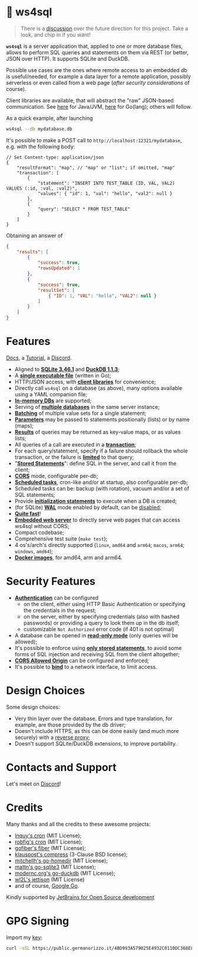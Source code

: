 # 🌱 ws4sql

> There is a [discussion](https://github.com/proofrock/ws4sql/discussions/44) over the future direction for this project. Take a look, and chip in if you want!

**`ws4sql`** is a server application that, applied to one or more database files, allows to perform SQL queries and statements on them via REST (or better, JSON over HTTP). It supports SQLite and DuckDB.

Possible use cases are the ones where remote access to an embedded db is useful/needed, for example a data layer for a remote application, possibly serverless or even called from a web page (*after security considerations* of course).

Client libraries are available, that will abstract the "raw" JSON-based communication. See
[here](https://github.com/proofrock/ws4sqlite-client-jvm) for Java/JVM, [here](https://github.com/proofrock/ws4sqlite-client-go) for Go(lang); others will follow.

As a quick example, after launching

```bash
ws4sql --db mydatabase.db
```

It's possible to make a POST call to `http://localhost:12321/mydatabase`, e.g. with the following body:

```json5
// Set Content-type: application/json
{
    "resultFormat": "map", // "map" or "list"; if omitted, "map"
    "transaction": [
        {
            "statement": "INSERT INTO TEST_TABLE (ID, VAL, VAL2) VALUES (:id, :val, :val2)",
            "values": { "id": 1, "val": "hello", "val2": null }
        },
        {
            "query": "SELECT * FROM TEST_TABLE"
        }
    ]
}
```

Obtaining an answer of

```json
{
    "results": [
        {
            "success": true,
            "rowsUpdated": 1
        },
        {
            "success": true,
            "resultSet": [
                { "ID": 1, "VAL": "hello", "VAL2": null }
            ]
        }
    ]
}
```

# Features

[Docs](https://germ.gitbook.io/ws4sql/), a [Tutorial](https://germ.gitbook.io/ws4sql/tutorial), a [Discord](https://discord.gg/nBCcq2VQPu).

- Aligned to [**SQLite 3.46.1**](https://sqlite.org/releaselog/3_46_1.html) and [**DuckDB 1.1.3**](https://github.com/duckdb/duckdb/releases/tag/v1.1.3);
- A [**single executable file**](https://germ.gitbook.io/ws4sql/documentation/installation) (written in Go);
- HTTP/JSON access, with [**client libraries**](https://germ.gitbook.io/ws4sql/client-libraries) for convenience;
- Directly call `ws4sql` on a database (as above), many options available using a YAML companion file;
- [**In-memory DBs**](https://germ.gitbook.io/ws4sql/documentation/configuration-file#path)  are supported;
- Serving of [**multiple databases**](https://germ.gitbook.io/ws4sql/documentation/configuration-file) in the same server instance;
- [**Batching**](https://germ.gitbook.io/ws4sql/documentation/requests#batch-parameter-values-for-a-statement) of multiple value sets for a single statement;
- [**Parameters**](https://germ.gitbook.io/ws4sql/documentation/requests#parameter-values-for-the-query-statement) may be passed to statements positionally (lists) or by name (maps);
- [**Results**](https://germ.gitbook.io/ws4sql/documentation/responses#list-format-for-resultsets) of queries may be returned as key-value maps, or as values lists;
- All queries of a call are executed in a [**transaction**](https://germ.gitbook.io/ws4sql/documentation/requests);
- For each query/statement, specify if a failure should rollback the whole transaction, or the failure is [**limited**](https://germ.gitbook.io/ws4sql/documentation/errors#managed-errors) to that query;
- "[**Stored Statements**](https://germ.gitbook.io/ws4sql/documentation/stored-statements)": define SQL in the server, and call it from the client;
- [**CORS**](https://germ.gitbook.io/ws4sql/documentation/configuration-file#corsorigin) mode, configurable per-db;
- [**Scheduled tasks**](https://germ.gitbook.io/ws4sql/documentation/sched_tasks), cron-like and/or at startup, also configurable per-db;
- Scheduled tasks can be: backup (with rotation), vacuum and/or a set of SQL statements;
- Provide [**initialization statements**](https://germ.gitbook.io/ws4sql/documentation/configuration-file#initstatements) to execute when a DB is created;
- (for SQLite) [**WAL**](https://sqlite.org/wal.html) mode enabled by default, can be [disabled](https://germ.gitbook.io/ws4sql/documentation/configuration-file#disablewalmode);
- [**Quite fast**](features/performances.md)!
- [**Embedded web server**](https://germ.gitbook.io/ws4sql/documentation/web-server) to directly serve web pages that can access ws4sql without CORS;
- Compact codebase;
- Comprehensive test suite (`make test`);
- 4 os's/arch's directly supported (`linux`, `amd64` and `arm64`; `macos`, `arm64`; `windows`, `amd64`);
- [**Docker images**](https://germ.gitbook.io/ws4sql/documentation/installation/docker), for amd64, arm and arm64.

# Security Features

- [**Authentication**](documentation/security.md#authentication) can be configured
  - on the client, either using HTTP Basic Authentication or specifying the credentials in the request;
  - on the server, either by specifying credentials (also with hashed passwords) or providing a query to look them up in the db itself;
  - customizable `Not Authorized` error code (if 401 is not optimal)
- A database can be opened in [**read-only mode**](documentation/security.md#read-only-databases) (only queries will be allowed);
- It's possible to enforce using [**only stored statements**](documentation/security.md#stored-statements-to-prevent-sql-injection), to avoid some forms of SQL injection and receiving SQL from the client altogether;
- [**CORS Allowed Origin**](documentation/security.md#cors-allowed-origin) can be configured and enforced;
- It's possible to [**bind**](documentation/security.md#binding-to-a-network-interface) to a network interface, to limit access.

# Design Choices

Some design choices:

- Very thin layer over the database. Errors and type translation, for example, are those provided by the db driver;
- Doesn't include HTTPS, as this can be done easily (and much more securely) with a [reverse proxy](documentation/security.md#use-a-reverse-proxy-if-going-on-the-internet);
- Doesn't support SQLite/DuckDB extensions, to improve portability.

# Contacts and Support

Let's meet on [Discord](https://discord.gg/nBCcq2VQPu)!

# Credits

Many thanks and all the credits to these awesome projects:

- [lnquy's cron](https://github.com/lnquy/cron) (MIT License);
- [robfig's cron](https://github.com/robfig/cron) (MIT License);
- [gofiber's fiber](https://github.com/gofiber/fiber) (MIT License);
- [klauspost's compress](https://github.com/klauspost/compress) (3-Clause BSD license);
- [mitchellh's go-homedir](https://github.com/mitchellh/go-homedir) (MIT License);
- [mattn's go-sqlite3](https://github.com/mattn/go-sqlite3) (MIT License);
- [modernc.org's go-duckdb](https://github.com/marcboeker/go-duckdb) (MIT License);
- [wI2L's jettison](https://github.com/wI2L/jettison) (MIT License)
- and of course, [Google Go](https://go.dev).

Kindly supported by [JetBrains for Open Source development](https://jb.gg/OpenSourceSupport)

# GPG Signing

Import my [key](https://public.germanorizzo.it/4BD993A579025E4932C0110DC368E8BA7D4453F6.gpgkey):

```bash
curl -sSL https://public.germanorizzo.it/4BD993A579025E4932C0110DC368E8BA7D4453F6.gpgkey | gpg --import -
```
